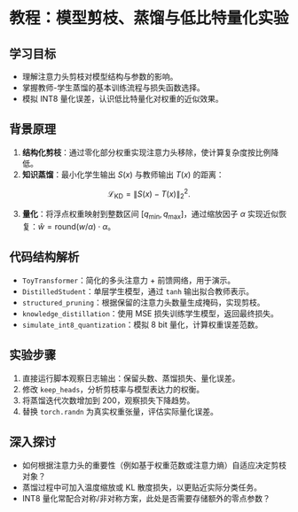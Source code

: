 # 教程：模型剪枝、蒸馏与低比特量化实验

## 学习目标
- 理解注意力头剪枝对模型结构与参数的影响。
- 掌握教师-学生蒸馏的基本训练流程与损失函数选择。
- 模拟 INT8 量化误差，认识低比特量化对权重的近似效果。

## 背景原理
1. **结构化剪枝**：通过零化部分权重实现注意力头移除，使计算复杂度按比例降低。
2. **知识蒸馏**：最小化学生输出 $S(x)$ 与教师输出 $T(x)$ 的距离：

$$
\mathcal{L}_{\text{KD}} = \lVert S(x) - T(x) \rVert_2^2.
$$

3. **量化**：将浮点权重映射到整数区间 $[q_{\min}, q_{\max}]$，通过缩放因子 $\alpha$ 实现近似恢复：$\hat{w} = \text{round}(w/\alpha) \cdot \alpha$。

## 代码结构解析
- `ToyTransformer`：简化的多头注意力 + 前馈网络，用于演示。
- `DistilledStudent`：单层学生模型，通过 `tanh` 输出拟合教师表示。
- `structured_pruning`：根据保留的注意力头数量生成掩码，实现剪枝。
- `knowledge_distillation`：使用 MSE 损失训练学生模型，返回最终损失。
- `simulate_int8_quantization`：模拟 8 bit 量化，计算权重误差范数。

## 实验步骤
1. 直接运行脚本观察日志输出：保留头数、蒸馏损失、量化误差。
2. 修改 `keep_heads`，分析剪枝率与模型表达力的权衡。
3. 将蒸馏迭代次数增加到 200，观察损失下降趋势。
4. 替换 `torch.randn` 为真实权重张量，评估实际量化误差。

## 深入探讨
- 如何根据注意力头的重要性（例如基于权重范数或注意力熵）自适应决定剪枝对象？
- 蒸馏过程中可加入温度缩放或 KL 散度损失，以更贴近实际分类任务。
- INT8 量化常配合对称/非对称方案，此处是否需要存储额外的零点参数？
